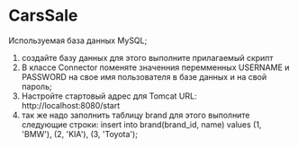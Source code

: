 # CarsSale
Используемая база данных MySQL;
1) создайте базу данных для этого выполните прилагаемый скрипт  
2) В классе Connector поменяте значенния перемменных USERNAME и PASSWORD на свое имя пользователя в базе данных и на свой пароль;
3) Настройте стартовый aдрес для Tomcat URL: http://localhost:8080/start 
4) так же надо заполнить таблицу brand  для этого выполните следующие строки:
insert into brand(brand_id, name) values
(1, 'BMW'),
(2, 'KIA'),
(3, 'Toyota');

